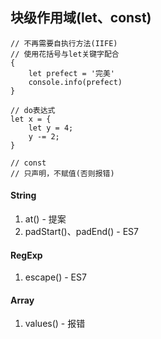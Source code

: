 ## 块级作用域(let、const)
```es6
// 不再需要自执行方法(IIFE)
// 使用花括号与let关键字配合
{
    let prefect = '完美'
    console.info(prefect)
}

// do表达式
let x = {
    let y = 4;
    y -= 2;
}

// const
// 只声明，不赋值(否则报错)
```


#### String
1. at() - 提案
2. padStart()、padEnd() - ES7


#### RegExp
1. escape() - ES7


#### Array
1. values() - 报错

































